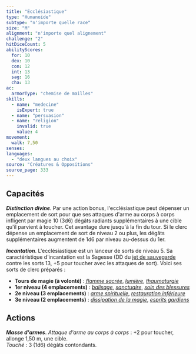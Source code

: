 ```yaml
---
title: "Ecclésiastique"
type: "Humanoïde"
subtype: "n'importe quelle race"
size: "M"
alignment: "n'importe quel alignement"
challenge: "2"
hitDiceCount: 5
abilityScores:
  for: 10
  dex: 10
  con: 12
  int: 13
  sag: 16
  cha: 13
ac:
  armorType: "chemise de mailles"
skills:
  - name: "medecine"
    isExpert: true
  - name: "persuasion"
  - name: "religion"
    invalid: true
    value: 4
movement:
  walk: 7,50
senses:
languages:
  - "deux langues au choix"
source: "Créatures & Oppositions"
source_page: 333
---
```

## Capacités
_**Distinction divine**_. Par une action bonus, l'ecclésiastique peut dépenser un emplacement de sort pour que ses attaques d'arme au corps à corps infligent par magie 10 (3d6) dégâts radiants supplémentaires à une cible qu'il parvient à toucher. Cet avantage dure jusqu'à la fin du tour. Si le clerc dépense un emplacement de sort de niveau 2 ou plus, les dégâts supplémentaires augmentent de 1d6 par niveau au-dessus du 1er.

_**Incantation**_. L'ecclésiastique est un lanceur de sorts de niveau 5. Sa caractéristique d'incantation est la Sagesse (DD du [jet de sauvegarde](/utiliser-les-caracteristiques#jets-de-sauvegarde) contre les sorts 13, +5 pour toucher avec les attaques de sort). Voici ses sorts de clerc préparés :
* **Tours de magie (à volonté)** : [_flamme sacrée_](/grimoire/flamme-sacree), [_lumière_](/grimoire/lumiere), [_thaumaturgie_](/grimoire/thaumaturgie)
* **1er niveau (4 emplacements)** : [_balisage_](/grimoire/balisage), [_sanctuaire_](/grimoire/sanctuaire), [_soin des blessures_](/grimoire/soin-des-blessures)
* **2e niveau (3 emplacements)** : [_arme spirituelle_](/grimoire/arme-spirituelle), [_restauration inférieure_](/grimoire/restauration-inferieure)
* **3e niveau (2 emplacements)** : [_dissipation de la magie_](/grimoire/dissipation-de-la-magie), [_esprits gardiens_](/grimoire/esprits-gardiens)

## Actions
_**Masse d'armes**_. _Attaque d'arme au corps à corps_ : +2 pour toucher, allonge 1,50 m, une cible.  
_Touché_ : 3 (1d6) dégâts contondants.
